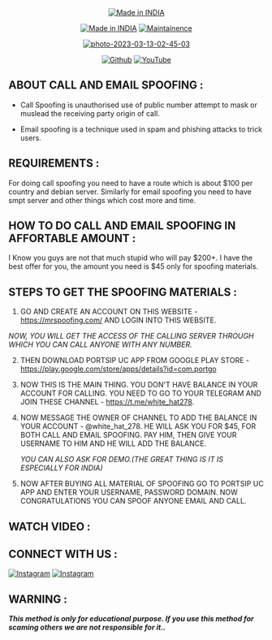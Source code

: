 <p align="center">
<a href="https://bit.ly/30yDbd5"><img title="Made in INDIA" src="https://img.shields.io/badge/MADE%20IN-INDIA-SCRIPT?colorA=%23ff8100&colorB=%23017e40&colorC=%23ff0000&style=for-the-badge"></a>
</p>
<p align="center">
<a href="https://bit.ly/30yDbd5"><img title="Made in INDIA" src="https://img.shields.io/badge/METHOD-CALL_&_EMAILSPOOFING-green.svg"></a>
<a href="https://bit.ly/30yDbd5"><img title="Maintainence" src="https://img.shields.io/badge/Maintained%3F-yes-green.svg"></a>
</p>
<p align="center">
<a href="https://ibb.co/8MnNJFh"><img src="https://i.ibb.co/D4PzN3q/photo-2023-03-13-02-45-03.jpg" alt="photo-2023-03-13-02-45-03" border="0"></a>
</p>
<p align="center">
<a href="https://github.com/WHITE-HAT786"><img title="Github" src="https://img.shields.io/badge/WHITE-HAT786-brightgreen?style=for-the-badge&logo=github"></a>
<a href="https://youtube.com/channel/UC6CNM2a-tLuSvoccGA_314A"><img title="YouTube" src="https://img.shields.io/badge/YouTube-WHITE HAT-red?style=for-the-badge&logo=Youtube"></a>
</p>

## ABOUT CALL AND EMAIL SPOOFING :

* Call Spoofing is unauthorised use of public number attempt to mask or muslead the receiving party origin of call.

* Email spoofing is a technique used in spam and phishing attacks to trick users.

## REQUIREMENTS :
For doing call spoofing you need to have a route which is about $100 per country and debian server. Similarly for email spoofing you need to have smpt server and other things which cost more and time.

## HOW TO DO CALL AND EMAIL SPOOFING IN AFFORTABLE AMOUNT :

I Know you guys are not that much stupid who will pay $200+. I have the best offer for you, the amount you need is $45 only for spoofing materials.

## STEPS TO GET THE SPOOFING MATERIALS :
1. GO AND CREATE AN ACCOUNT ON THIS WEBSITE - https://mrspoofing.com/ AND LOGIN INTO THIS WEBSITE.


 *NOW, YOU WILL GET THE ACCESS OF THE CALLING SERVER THROUGH WHICH YOU CAN CALL ANYONE WITH ANY NUMBER.*

2. THEN DOWNLOAD PORTSIP UC APP FROM GOOGLE PLAY STORE - https://play.google.com/store/apps/details?id=com.portgo

3. NOW THIS IS THE MAIN THING. YOU DON'T HAVE BALANCE IN YOUR ACCOUNT FOR CALLING. YOU NEED TO GO TO YOUR TELEGRAM AND JOIN THESE CHANNEL - https://t.me/white_hat278.

4. NOW MESSAGE THE OWNER OF CHANNEL TO ADD THE BALANCE IN YOUR ACCOUNT - @white_hat_278. HE WILL ASK YOU FOR $45, FOR BOTH CALL AND EMAIL SPOOFING. PAY HIM, THEN GIVE YOUR USERNAME TO HIM AND HE WILL ADD THE BALANCE.

   *YOU CAN ALSO ASK FOR DEMO.(THE GREAT THING IS IT IS ESPECIALLY FOR INDIA)*

5. NOW AFTER BUYING ALL MATERIAL OF SPOOFING GO TO PORTSIP UC APP AND ENTER YOUR USERNAME, PASSWORD DOMAIN. NOW CONGRATULATIONS YOU CAN SPOOF ANYONE EMAIL AND CALL.


## WATCH VIDEO :



## CONNECT WITH US :


[![Instagram](https://img.shields.io/badge/INSTAGRAM-FOLLOW-red?style=for-the-badge&logo=instagram)](https://instagram.com/white_hat_278?igshid=175v9uifresgr)
[![Instagram](https://img.shields.io/badge/TELEGRAM-CHANNEL-red?style=for-the-badge&logo=telegram)](https://t.me/white_hat278)

## WARNING : 
***This method is only for educational purpose. If you use this method for scaming others we are not responsible for it..***
